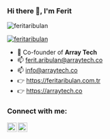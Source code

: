 ### Hi there 👋, I'm Ferit
<p align="left"> <img src="https://komarev.com/ghpvc/?username=feritaribulan&label=Profile%20views&color=0e75b6&style=flat" alt="feritaribulan" /> </p>
<p align="left"> <a href="https://github.com/ryo-ma/github-profile-trophy"><img src="https://github-profile-trophy.vercel.app/?username=feritaribulan" alt="feritaribulan" /></a> </p>

- 🔭  Co-founder of **Array Tech** <br>
- 📫  ferit.aribulan@arraytech.co  <br>
- 📫  info@arraytech.co <br>
- 👉  https://feritaribulan.com.tr  <br>
- 👉  https://arraytech.co  <br>

### Connect with me:
[<img align="left" alt="feritaribulan | LinkedIn" width="22px" src="https://raw.githubusercontent.com/rahuldkjain/github-profile-readme-generator/master/src/images/icons/Social/linked-in-alt.svg" />](https://www.linkedin.com/in/feritaribulan/)
[<img align="left" alt="feritaribulan | Instagram" width="22px" src="https://raw.githubusercontent.com/rahuldkjain/github-profile-readme-generator/master/src/images/icons/Social/instagram.svg" />](https://www.instagram.com/frtarbln/)
<br>
